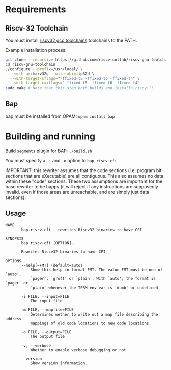 # Requirements

## Riscv-32 Toolchain
You must install [riscv32 gcc toolchains][1] toolchains to the PATH.

Example installation process:
```bash
git clone --recursive https://github.com/riscv-collab/riscv-gnu-toolchain
cd riscv-gnu-toolchain
./configure --prefix=/usr/local/ \
  --with-arch=rv32g --with-abi=ilp32d \
  --with-target-cflags="-ffixed-t5 -ffixed-t6 -ffixed-t4" \
  --with-target-cxxflags="-ffixed-t5 -ffixed-t6 -ffixed-t4"
sudo make # Note that this step both builds and installs riscv!!!
```

## Bap
bap must be installed from OPAM: `opam install bap`

# Building and running
Build `segments` plugin for BAP: `./build.sh`

You must specify a `-i` and `-o` option to `bap riscv-cfi`

IMPORTANT: this rewriter assumes that the code sections (i.e. program bit
sections that are eXecutable) are all contiguous. This also assumes no data
within these "code" sections. These two assumptions are important for the base
rewriter to be happy (it will reject if any instructions are supposedly invalid,
even if those areas are unreachable, and are simply just data sections).

## Usage
```
NAME
       bap-riscv-cfi - rewrites Riscv32 binaries to have CFI

SYNOPSIS
       bap riscv-cfi [OPTION]...

       Rewrites Riscv32 binaries to have CFI

OPTIONS
       --help[=FMT] (default=auto)
           Show this help in format FMT. The value FMT must be one of `auto',
           `pager', `groff' or `plain'. With `auto', the format is `pager` or
           `plain' whenever the TERM env var is `dumb' or undefined.

       -i FILE, --input=FILE
           The input file

       -m FILE, --mapfile=FILE
           Determines wether to write out a map file describing the address
           mappings of old code locations to new code locations.

       -o FILE, --output=FILE
           The output file

       -v, --verbose
           Whether to enable verbose debugging or not

       --version
           Show version information.

```

[1]: https://github.com/riscv-collab/riscv-gnu-toolchain
